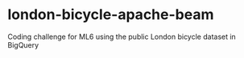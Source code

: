 # london-bicycle-apache-beam

Coding challenge for ML6 using the public London bicycle dataset in BigQuery